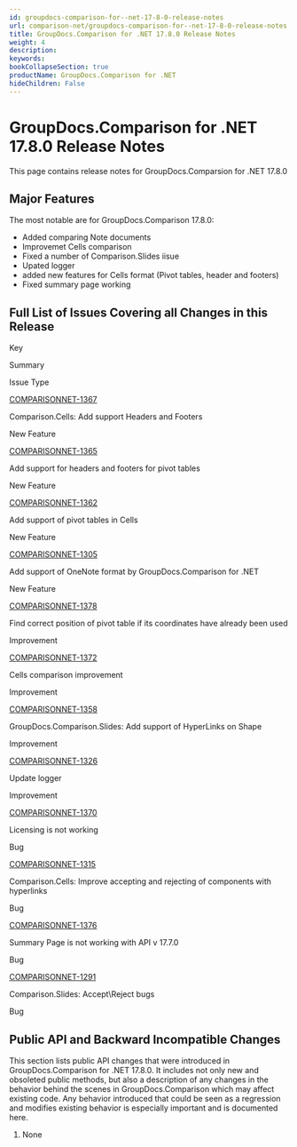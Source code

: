 ```yaml
---
id: groupdocs-comparison-for--net-17-8-0-release-notes
url: comparison-net/groupdocs-comparison-for--net-17-8-0-release-notes
title: GroupDocs.Comparison for .NET 17.8.0 Release Notes
weight: 4
description: 
keywords: 
bookCollapseSection: true
productName: GroupDocs.Comparison for .NET
hideChildren: False
---
```


# GroupDocs.Comparison for .NET 17.8.0 Release Notes


This page contains release notes for GroupDocs.Comparsion for .NET 17.8.0

## Major Features

The most notable are for GroupDocs.Comparison 17.8.0:

*   Added comparing Note documents
*   Improvemet Cells comparison
*   Fixed a number of Comparison.Slides iisue
*   Upated logger
*   added new features for Cells format (Pivot tables, header and footers)
*   Fixed summary page working

## Full List of Issues Covering all Changes in this Release

Key

Summary

Issue Type

[COMPARISONNET-1367](http://lisbon.dynabic.com/jira/browse/COMPARISONNET-1367)

Comparison.Cells: Add support Headers and Footers

New Feature

[COMPARISONNET-1365](http://lisbon.dynabic.com/jira/browse/COMPARISONNET-1365)

Add support for headers and footers for pivot tables

New Feature

[COMPARISONNET-1362](http://lisbon.dynabic.com/jira/browse/COMPARISONNET-1362)

Add support of pivot tables in Cells

New Feature

[COMPARISONNET-1305](http://lisbon.dynabic.com/jira/browse/COMPARISONNET-1305)

Add support of OneNote format by GroupDocs.Comparison for .NET

New Feature

[COMPARISONNET-1378](http://lisbon.dynabic.com/jira/browse/COMPARISONNET-1378)

Find correct position of pivot table if its coordinates have already been used

Improvement

[COMPARISONNET-1372](http://lisbon.dynabic.com/jira/browse/COMPARISONNET-1372)

Cells comparison improvement

Improvement

[COMPARISONNET-1358](http://lisbon.dynabic.com/jira/browse/COMPARISONNET-1358)

GroupDocs.Comparison.Slides: Add support of HyperLinks on Shape

Improvement

[COMPARISONNET-1326](http://lisbon.dynabic.com/jira/browse/COMPARISONNET-1326)

Update logger

Improvement

[COMPARISONNET-1370](http://lisbon.dynabic.com/jira/browse/COMPARISONNET-1370)

Licensing is not working

Bug

[COMPARISONNET-1315](http://lisbon.dynabic.com/jira/browse/COMPARISONNET-1315)

Comparison.Cells: Improve accepting and rejecting of components with hyperlinks

Bug

[COMPARISONNET-1376](http://lisbon.dynabic.com/jira/browse/COMPARISONNET-1372)

Summary Page is not working with API v 17.7.0

Bug

[COMPARISONNET-1291](http://lisbon.dynabic.com/jira/browse/COMPARISONNET-1291)

Comparison.Slides: Accept\\Reject bugs

Bug

## Public API and Backward Incompatible Changes

This section lists public API changes that were introduced in GroupDocs.Comparison for .NET 17.8.0. It includes not only new and obsoleted public methods, but also a description of any changes in the behavior behind the scenes in GroupDocs.Comparison which may affect existing code. Any behavior introduced that could be seen as a regression and modifies existing behavior is especially important and is documented here.

  

1.  None
    

